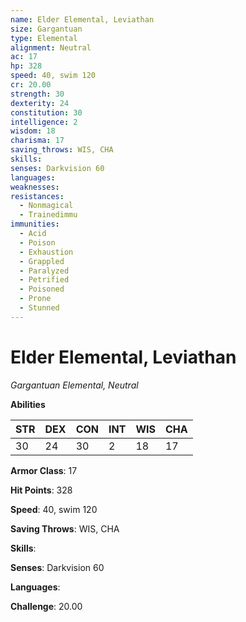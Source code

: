 ```yaml
---
name: Elder Elemental, Leviathan
size: Gargantuan
type: Elemental
alignment: Neutral
ac: 17
hp: 328
speed: 40, swim 120
cr: 20.00
strength: 30
dexterity: 24
constitution: 30
intelligence: 2
wisdom: 18
charisma: 17
saving_throws: WIS, CHA
skills: 
senses: Darkvision 60
languages: 
weaknesses:
resistances:
  - Nonmagical
  - Trainedimmu
immunities:
  - Acid
  - Poison
  - Exhaustion
  - Grappled
  - Paralyzed
  - Petrified
  - Poisoned
  - Prone
  - Stunned
---
```


# Elder Elemental, Leviathan

*Gargantuan Elemental, Neutral*

**Abilities**

| STR | DEX | CON | INT | WIS | CHA |
| --- | --- | --- | --- | --- | --- |
| 30 | 24 | 30 | 2 | 18 | 17 |

**Armor Class**: 17

**Hit Points**: 328

**Speed**: 40, swim 120

**Saving Throws**: WIS, CHA

**Skills**: 

**Senses**: Darkvision 60

**Languages**: 

**Challenge**: 20.00

